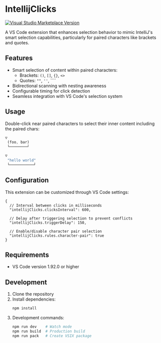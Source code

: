 # IntellijClicks

[![Visual Studio Marketplace Version](https://img.shields.io/visual-studio-marketplace/v/billhedworth.IntellijClick)](https://marketplace.visualstudio.com/items?itemName=billhedworth.IntellijClick)

A VS Code extension that enhances selection behavior to mimic IntelliJ's smart selection capabilities, particularly for paired characters like brackets and quotes.

## Features

- Smart selection of content within paired characters:
  - Brackets: `()`, `[]`, `{}`, `<>`
  - Quotes: `""`, `''`, ````
- Bidirectional scanning with nesting awareness
- Configurable timing for click detection
- Seamless integration with VS Code's selection system

## Usage

Double-click near paired characters to select their inner content including the paired chars:

```js
▽
 (foo, bar)
 └────────┘

▽
 "hello world"
 └───────────┘
```

## Configuration

This extension can be customized through VS Code settings:

```jsonc
{
  // Interval between clicks in milliseconds
  "intellijClicks.clicksInterval": 600,

  // Delay after triggering selection to prevent conflicts
  "intellijClicks.triggerDelay": 150,

  // Enable/disable character pair selection
  "intellijClicks.rules.character-pair": true
}
```

## Requirements

- VS Code version 1.92.0 or higher

## Development

1. Clone the repository
2. Install dependencies:
   ```bash
   npm install
   ```
3. Development commands:
   ```bash
   npm run dev    # Watch mode
   npm run build  # Production build
   npm run pack   # Create VSIX package
